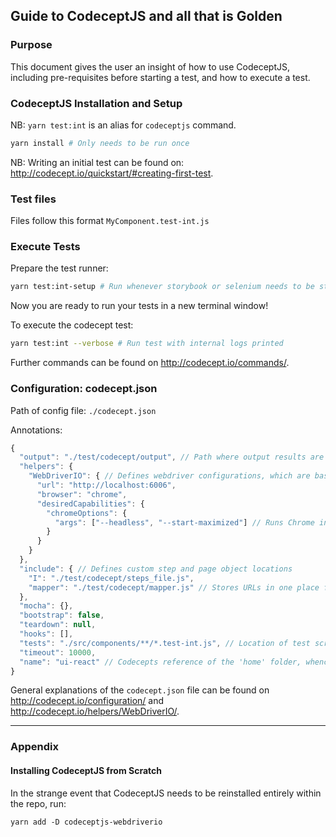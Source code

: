 ## Guide to CodeceptJS and all that is Golden

### Purpose

This document gives the user an insight of how to use CodeceptJS, including pre-requisites before starting a test, and how to execute a test.

### CodeceptJS Installation and Setup

NB: `yarn test:int` is an alias for `codeceptjs` command.

```bash
yarn install # Only needs to be run once
```

NB: Writing an initial test can be found on: http://codecept.io/quickstart/#creating-first-test.

### Test files

Files follow this format `MyComponent.test-int.js`

### Execute Tests

Prepare the test runner:

```bash
yarn test:int-setup # Run whenever storybook or selenium needs to be started
```

Now you are ready to run your tests in a new terminal window!

To execute the codecept test:
```bash
yarn test:int --verbose # Run test with internal logs printed
```

Further commands can be found on http://codecept.io/commands/.

### Configuration: codecept.json

Path of config file: `./codecept.json`

Annotations:
```js
{
  "output": "./test/codecept/output", // Path where output results are stored. ex., log files, screenshots, reports etc. This folder is included in `.gitignore` so is ignored by commits.
  "helpers": {
    "WebDriverIO": { // Defines webdriver configurations, which are based on Codecept defaults and Selenium Capabilities: https://github.com/SeleniumHQ/selenium/wiki/DesiredCapabilities
      "url": "http://localhost:6006",
      "browser": "chrome",
      "desiredCapabilities": {
        "chromeOptions": {
          "args": ["--headless", "--start-maximized"] // Runs Chrome in headless mode and maximized headless window size
        }
      }
    }
  },
  "include": { // Defines custom step and page object locations
    "I": "./test/codecept/steps_file.js",
    "mapper": "./test/codecept/mapper.js" // Stores URLs in one place for maintainability
  },
  "mocha": {},
  "bootstrap": false,
  "teardown": null,
  "hooks": [],
  "tests": "./src/components/**/*.test-int.js", // Location of test scripts (i.e. any file within the`components` folder with a `testint_` prefix and `.js` suffix).
  "timeout": 10000,
  "name": "ui-react" // Codecepts reference of the 'home' folder, whence all previous paths have been referenced
}
```
General explanations of the `codecept.json` file can be found on http://codecept.io/configuration/ and http://codecept.io/helpers/WebDriverIO/.

---
### Appendix
#### Installing CodeceptJS from Scratch
In the strange event that CodeceptJS needs to be reinstalled entirely within the repo, run:

`yarn add -D codeceptjs-webdriverio`
